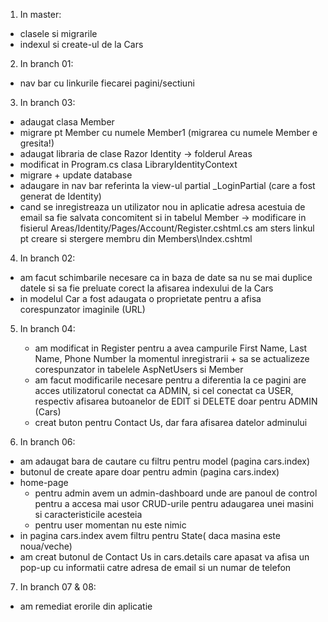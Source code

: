 1. In master:
   
  - clasele si migrarile
  - indexul si create-ul de la Cars


2. In branch 01:

  - nav bar cu linkurile fiecarei pagini/sectiuni
    
3. In branch 03:
   
  - adaugat clasa Member
  - migrare pt Member cu numele Member1 (migrarea cu numele Member e gresita!)
  - adaugat libraria de clase Razor Identity -> folderul Areas
  - modificat in Program.cs clasa LibraryIdentityContext
  - migrare + update database
  - adaugare in nav bar referinta la view-ul partial _LoginPartial (care a fost generat de Identity)
  - cand se inregistreaza un utilizator nou in aplicatie adresa acestuia de email sa fie salvata concomitent si in tabelul Member -> modificare in fisierul Areas/Identity/Pages/Account/Register.cshtml.cs am sters linkul pt creare si stergere membru din Members\Index.cshtml


4. In branch 02:
  - am facut schimbarile necesare ca in baza de date sa nu se mai duplice datele si sa fie preluate corect la afisarea indexului de la Cars
  - in modelul Car a fost adaugata o proprietate pentru a afisa corespunzator imaginile (URL)

5. In branch 04:
   - am modificat in Register pentru a avea campurile First Name, Last Name, Phone Number la momentul inregistrarii + sa se actualizeze corespunzator in tabelele AspNetUsers si Member
   - am facut modificarile necesare pentru a diferentia la ce pagini are acces utilizatorul conectat ca ADMIN, si cel conectat ca USER, respectiv afisarea butoanelor de EDIT si DELETE doar pentru ADMIN (Cars)
   - creat buton pentru Contact Us, dar fara afisarea datelor adminului

6. In branch 06:
  - am adaugat bara de cautare cu filtru pentru model (pagina cars.index)
  - butonul de create apare doar pentru admin (pagina cars.index)
  - home-page
    - pentru admin avem un admin-dashboard unde are panoul de control pentru a accesa mai usor CRUD-urile pentru adaugarea unei masini si caracteristicile acesteia
    - pentru user momentan nu este nimic
 - in pagina cars.index avem filtru pentru State( daca masina este noua/veche)
 - am creat butonul de Contact Us in cars.details care apasat va afisa un pop-up cu informatii catre adresa de email si un numar de telefon

7. In branch 07 & 08:
  - am remediat erorile din aplicatie
